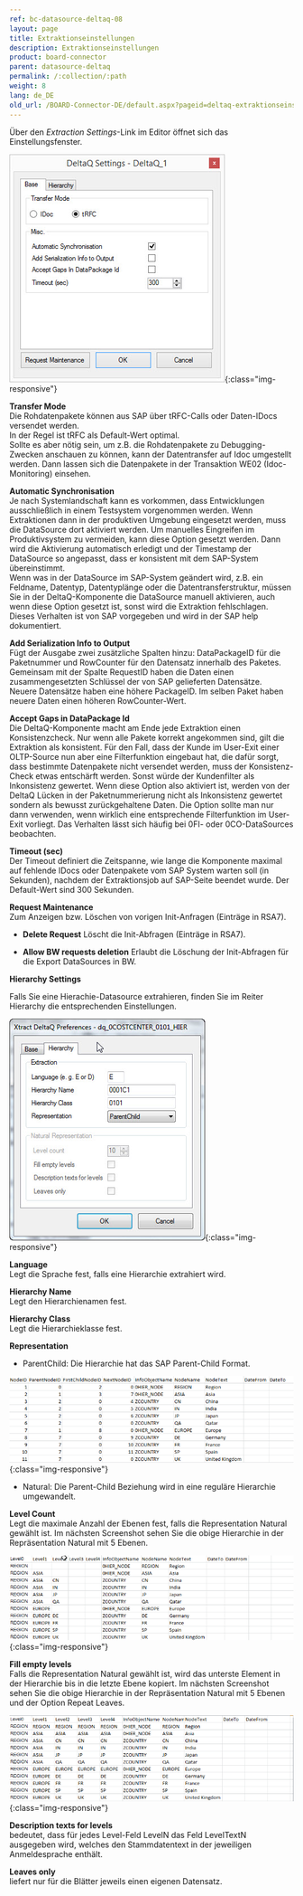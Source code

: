 ```yaml
---
ref: bc-datasource-deltaq-08
layout: page
title: Extraktionseinstellungen
description: Extraktionseinstellungen
product: board-connector
parent: datasource-deltaq
permalink: /:collection/:path
weight: 8
lang: de_DE
old_url: /BOARD-Connector-DE/default.aspx?pageid=deltaq-extraktionseinstellungen
---
```


Über den *Extraction Settings*-Link im Editor öffnet sich das Einstellungsfenster.

![XU_DeltaQ_Settings](/img/content/XU_DeltaQ_Settings.jpg){:class="img-responsive"}

**Transfer Mode**<br>
Die Rohdatenpakete können aus SAP über tRFC-Calls oder Daten-IDocs versendet werden. <br>
In der Regel ist tRFC als Default-Wert optimal. <br>Sollte es aber nötig sein, um z.B. die Rohdatenpakete zu Debugging-Zwecken anschauen zu können, kann der Datentransfer auf Idoc umgestellt werden. Dann lassen sich die Datenpakete in der Transaktion WE02 (Idoc-Monitoring) einsehen.

**Automatic Synchronisation**<br>
Je nach Systemlandschaft kann es vorkommen, dass Entwicklungen ausschließlich in einem Testsystem vorgenommen werden. Wenn Extraktionen dann in der produktiven Umgebung eingesetzt werden, muss die DataSource dort aktiviert werden. Um manuelles Eingreifen im Produktivsystem zu vermeiden, kann diese Option gesetzt werden. Dann wird die Aktivierung automatisch erledigt und der Timestamp der DataSource so angepasst, dass er konsistent mit dem SAP-System übereinstimmt.<br>
Wenn was in der DataSource im SAP-System geändert wird, z.B. ein Feldname, Datentyp, Datentyplänge oder die Datentransferstruktur, müssen Sie in der DeltaQ-Komponente die DataSource manuell aktivieren, auch wenn diese Option gesetzt ist, sonst wird die Extraktion fehlschlagen. Dieses Verhalten ist von SAP vorgegeben und wird in der SAP help dokumentiert.

**Add Serialization Info to Output**<br>
Fügt der Ausgabe zwei zusätzliche Spalten hinzu: DataPackageID für die Paketnummer und RowCounter für den Datensatz innerhalb des Paketes.<br>
Gemeinsam mit der Spalte RequestID haben die Daten einen zusammengesetzten Schlüssel der von SAP gelieferten Datensätze.<br>
Neuere Datensätze haben eine höhere PackageID.
Im selben Paket haben neuere Daten einen höheren RowCounter-Wert. 

**Accept Gaps in DataPackage Id**<br>
Die DeltaQ-Komponente macht am Ende jede Extraktion einen Konsistenzcheck. Nur wenn alle Pakete korrekt angekommen sind, gilt die Extraktion als konsistent. Für den Fall, dass der Kunde im User-Exit einer OLTP-Source nun aber eine Filterfunktion eingebaut hat, die dafür sorgt, dass bestimmte Datenpakete nicht versendet werden, muss der Konsistenz-Check etwas entschärft werden. Sonst würde der Kundenfilter als Inkonsistenz gewertet. Wenn diese Option also aktiviert ist, werden von der DeltaQ Lücken in der Paketnummerierung nicht als Inkonsistenz gewertet sondern als bewusst zurückgehaltene Daten. Die Option sollte man nur dann verwenden, wenn wirklich eine entsprechende Filterfunktion im User-Exit vorliegt. Das Verhalten lässt sich häufig bei 0FI- oder 0CO-DataSources beobachten.

**Timeout (sec)**<br>
Der Timeout definiert die Zeitspanne, wie lange die Komponente maximal auf fehlende IDocs oder Datenpakete vom SAP System warten soll (in Sekunden), nachdem der Extraktionsjob auf SAP-Seite beendet wurde. Der Default-Wert sind 300 Sekunden.

**Request Maintenance**<br>
Zum Anzeigen bzw. Löschen von vorigen Init-Anfragen (Einträge in RSA7).

- **Delete Request**
    Löscht die Init-Abfragen (Einträge in RSA7).

- **Allow BW requests deletion**
    Erlaubt die Löschung der Init-Abfragen für die Export DataSources in BW.



**Hierarchy Settings**

Falls Sie eine Hierachie-Datasource extrahieren, finden Sie im Reiter Hierarchy die entsprechenden Einstellungen.

![Deltaq-Preferences-Hierarchy](/img/content/Deltaq-Preferences-Hierarchy.jpg){:class="img-responsive"}

**Language**<br>
Legt die Sprache fest, falls eine Hierarchie extrahiert wird.

**Hierarchy Name**<br>
Legt den Hierarchienamen fest.

**Hierarchy Class**<br>
Legt die Hierarchieklasse fest.


**Representation**

- ParentChild: Die Hierarchie hat das SAP Parent-Child Format.

![Deltaq-Hierarchies-Parent-Child](/img/content/Deltaq-Hierarchies-Parent-Child.png){:class="img-responsive"}

- Natural: Die Parent-Child Beziehung wird in eine reguläre Hierarchie umgewandelt.

**Level Count**<br>
Legt die maximale Anzahl der Ebenen fest, falls die Representation Natural gewählt ist. Im nächsten Screenshot sehen Sie die obige Hierarchie in der Repräsentation Natural mit 5 Ebenen.

![Deltaq-Hierarchies-Parent-Child-Natural](/img/content/Deltaq-Hierarchies-Parent-Child-Natural.png){:class="img-responsive"}

**Fill empty levels**<br>
Falls die Representation Natural gewählt ist, wird das unterste Element in der Hierarchie bis in die letzte Ebene kopiert. Im nächsten Screenshot sehen Sie die obige Hierarchie in der Repräsentation Natural mit 5 Ebenen und der Option Repeat Leaves.

![Deltaq-Hierarchies-Parent-Child-Repeat](/img/content/Deltaq-Hierarchies-Parent-Child-Repeat.png){:class="img-responsive"}

**Description texts for levels** <br>
bedeutet, dass für jedes Level-Feld LevelN das Feld LevelTextN ausgegeben wird, welches den Stammdatentext in der jeweiligen Anmeldesprache enthält.

**Leaves only**<br>
liefert nur für die Blätter jeweils einen eigenen Datensatz. 